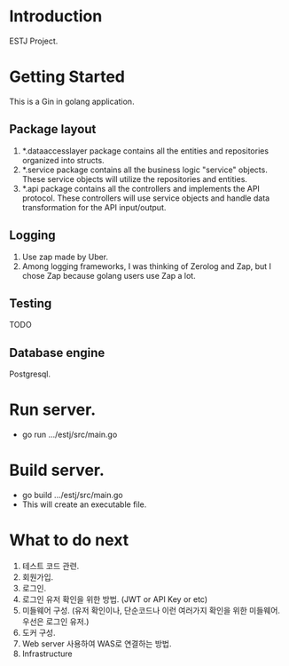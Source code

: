 # Introduction
ESTJ Project.

# Getting Started
This is a Gin in golang application.

## Package layout
1. *.dataaccesslayer package contains all the entities and repositories organized into structs.
2. *.service package contains all the business logic "service" objects. These service objects will utilize the repositories and entities.
3. *.api package contains all the controllers and implements the API protocol. These controllers will use service objects and handle data transformation for the API input/output.

## Logging
1. Use zap made by Uber.
2. Among logging frameworks, I was thinking of Zerolog and Zap, but I chose Zap because golang users use Zap a lot.

## Testing
TODO

## Database engine
Postgresql.

# Run server.
 - go run .../estj/src/main.go

# Build server.
 - go build .../estj/src/main.go
 - This will create an executable file.

# What to do next
1. 테스트 코드 관련.
2. 회원가입.
3. 로그인.
4. 로그인 유저 확인을 위한 방법. (JWT or API Key or etc)
5. 미들웨어 구성. (유저 확인이나, 단순코드나 이런 여러가지 확인을 위한 미들웨어. 우선은 로그인 유저.)
6. 도커 구성.
7. Web server 사용하여 WAS로 연결하는 방법.
8. Infrastructure
